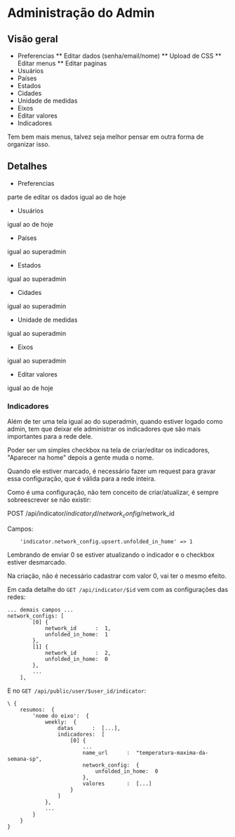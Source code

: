 Administração do Admin
==================

Visão geral
----------

* Preferencias
** Editar dados (senha/email/nome)
** Upload de CSS
** Editar menus
** Editar paginas
* Usuários
* Países
* Estados
* Cidades
* Unidade de medidas
* Eixos
* Editar valores
* Indicadores

Tem bem mais menus, talvez seja melhor pensar em outra forma de organizar isso.


Detalhes
-------


* Preferencias

parte de editar os dados igual ao de hoje

* Usuários

igual ao de hoje


* Países

igual ao superadmin

* Estados

igual ao superadmin

* Cidades

igual ao superadmin

* Unidade de medidas

igual ao superadmin

* Eixos

igual ao superadmin

* Editar valores

igual ao de hoje



### Indicadores

Além de ter uma tela igual ao do superadmin, quando estiver logado como admin, tem que deixar ele administrar os
indicadores que são mais importantes para a rede dele.

Poder ser um simples checkbox na tela de criar/editar os indicadores, "Aparecer na home" depois a gente muda o nome.

Quando ele estiver marcado, é necessário fazer um request para gravar essa configuração,
que é válida para a rede inteira.

Como é uma configuração, não tem conceito de criar/atualizar, é sempre sobreescrever se não existir:

POST /api/indicator/$indicator_id/network_config/$network_id

Campos:

        'indicator.network_config.upsert.unfolded_in_home' => 1

Lembrando de enviar 0 se estiver atualizando o indicador e o checkbox estiver desmarcado.

Na criação, não é necessário cadastrar com valor 0, vai ter o mesmo efeito.

Em cada detalhe do `GET /api/indicator/$id` vem com as configurações das redes:

    ... demais campos ...
    network_configs: [
            [0] {
                network_id      :  1,
                unfolded_in_home:  1
            },
            [1] {
                network_id      :  2,
                unfolded_in_home:  0
            },
            ...
        ],


E no `GET /api/public/user/$user_id/indicator`:

    \ {
        resumos:  {
            'nome do eixo':  {
                weekly:  {
                    datas      :  [...],
                    indicadores:  [
                        [0] {
                            ...
                            name_url      :  "temperatura-maxima-da-semana-sp",
                            network_config:  {
                                unfolded_in_home:  0
                            },
                            valores       :  [...]
                        }
                    ]
                },
                ...
            }
        }
    }
